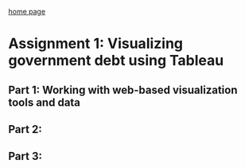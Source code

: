 [home page](/README.md)

# Assignment 1: Visualizing government debt using Tableau

## Part 1: Working with web-based visualization tools and data


## Part 2:


## Part 3:

